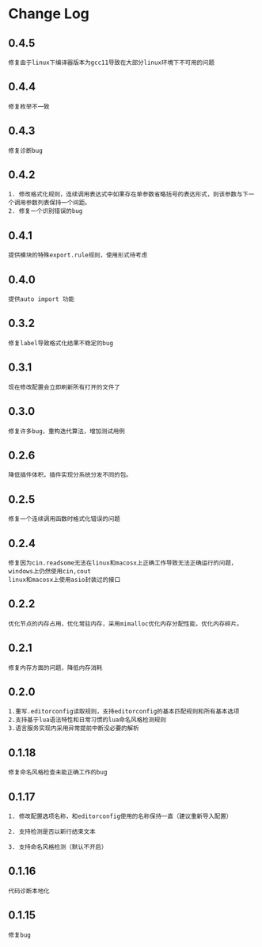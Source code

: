 # Change Log

## 0.4.5

    修复由于linux下编译器版本为gcc11导致在大部分linux环境下不可用的问题

## 0.4.4

    修复枚举不一致
## 0.4.3

    修复诊断bug

## 0.4.2

    1. 修改格式化规则，连续调用表达式中如果存在单参数省略括号的表达形式，则该参数与下一个调用参数列表保持一个间距。
    2. 修复一个识别错误的bug

## 0.4.1

    提供模块的特殊export.rule规则，使用形式待考虑

## 0.4.0

    提供auto import 功能

## 0.3.2

    修复label导致格式化结果不稳定的bug

## 0.3.1

    现在修改配置会立即刷新所有打开的文件了

## 0.3.0

    修复许多bug，重构迭代算法，增加测试用例

## 0.2.6

    降低插件体积，插件实现分系统分发不同的包。

## 0.2.5

    修复一个连续调用函数时格式化错误的问题

## 0.2.4 

    修复因为cin.readsome无法在linux和macosx上正确工作导致无法正确运行的问题，windows上仍然使用cin,cout
    linux和macosx上使用asio封装过的接口

## 0.2.2

    优化节点的内存占用，优化常驻内存，采用mimalloc优化内存分配性能，优化内存碎片。

## 0.2.1

    修复内存方面的问题，降低内存消耗


## 0.2.0

    1.重写.editorconfig读取规则，支持editorconfig的基本匹配规则和所有基本选项
    2.支持基于lua语法特性和日常习惯的lua命名风格检测规则
    3.语言服务实现内采用异常提前中断没必要的解析

## 0.1.18
    
    修复命名风格检查未能正确工作的bug

## 0.1.17

    1. 修改配置选项名称，和editorconfig使用的名称保持一直（建议重新导入配置）

    2. 支持检测是否以新行结束文本

    3. 支持命名风格检测（默认不开启）

## 0.1.16

    代码诊断本地化

## 0.1.15

    修复bug
